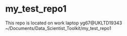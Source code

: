 # my_test_repo1
This repo is located on work laptop yg67@UKLTD19343 ~/Documents/Data_Scientist_Toolkit/my_test_repo1
